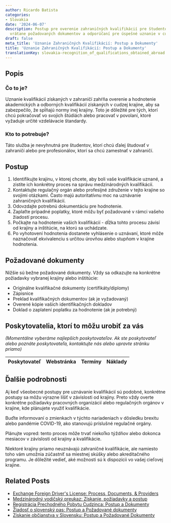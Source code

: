 ```yaml
---
author: Ricardo Batista
categories:
- Slovakia
date: '2024-06-07'
description: Postup pre overenie zahraničných kvalifikácií pre študentov a profesionálov,
  vrátane požadovaných dokumentov a odporúčaní pre úspešné uznanie v cudzej krajine.
draft: false
meta_title: 'Uznanie Zahraničných Kvalifikácií: Postup a Dokumenty'
title: 'Uznanie Zahraničných Kvalifikácií: Postup a Dokumenty'
translationKey: slovakia-recognition_of_qualifications_obtained_abroad
---
```



## Popis
### Čo to je?
Uznanie kvalifikácií získaných v zahraničí zahŕňa overenie a hodnotenie akademických a odborných kvalifikácií získaných v cudzej krajine, aby sa zabezpečilo, že spĺňajú normy inej krajiny. Toto je dôležité pre tých, ktorí chcú pokračovať vo svojich štúdiách alebo pracovať v povolaní, ktoré vyžaduje určité vzdelávacie štandardy.

### Kto to potrebuje?
Táto služba je nevyhnutná pre študentov, ktorí chcú ďalej študovať v zahraničí alebo pre profesionálov, ktorí sa chcú zamestnať v zahraničí.

## Postup
1. Identifikujte krajinu, v ktorej chcete, aby boli vaše kvalifikácie uznané, a zistite ich konkrétny proces na správu medzinárodných kvalifikácií.
2. Kontaktujte regulačný orgán alebo profesijné združenie v tejto krajine so svojimi otázkami. Často majú autoritatívnu moc na uznávanie zahraničných kvalifikácií.
3. Odovzdajte potrebnú dokumentáciu pre hodnotenie.
4. Zaplaťte prípadné poplatky, ktoré môžu byť požadované v rámci vašeho žiadostí procesu.
5. Počkajte na hodnotenie vašich kvalifikácií - dĺžka tohto procesu závisí od krajiny a inštitúcie, na ktorú sa uchádzate.
6. Po vyhotovení hodnotenia dostanete vyhlásenie o uznávaní, ktoré môže naznačovať ekvivalenciu s určitou úrovňou alebo stupňom v krajine hodnotenia.

## Požadované dokumenty
Nižšie sú bežne požadované dokumenty. Vždy sa odkazujte na konkrétne požiadavky vybranej krajiny alebo inštitúcie:

- Originálne kvalifikačné dokumenty (certifikáty/diplomy)
- Zápisnice
- Preklad kvalifikačných dokumentov (ak je vyžadovaný)
- Overené kópie vašich identifikačných dokladov
- Doklad o zaplatení poplatku za hodnotenie (ak je potrebný)

## Poskytovatelia, ktorí to môžu urobiť za vás

_(Momentálne vyberáme najlepších poskytovateľov. Ak ste poskytovateľ alebo poznáte poskytovateľa, kontaktujte nás alebo upravte stránku priamo)_

| Poskytovateľ    |     Webstránka  |     Termíny      |       Náklady    |
| :-------------: | :-------------: |  :-------------: | :-------------: |

## Ďalšie podrobnosti
Aj keď všeobecné postupy pre uznávanie kvalifikácií sú podobné, konkrétne postupy sa môžu výrazne líšiť v závislosti od krajiny. Preto vždy overte konkrétne požiadavky pracovných organizácií alebo regulačných orgánov v krajine, kde plánujete využiť kvalifikácie.

Buďte informovaní o zmienkach v týchto nariadeniach v dôsledku brexitu alebo pandémie COVID-19, ako stanovujú príslušné regulačné orgány.

Plánujte vopred: tento proces môže trvať niekoľko týždňov alebo dokonca mesiacov v závislosti od krajiny a kvalifikácie.

Niektoré krajiny priamo neuznávajú zahraničné kvalifikácie, ale namiesto toho vám umožnia zúčastniť sa miestnej skúšky alebo akreditačného programu. Je dôležité vedieť, aké možnosti sú k dispozícii vo vašej cieľovej krajine.


## Related Posts

- [Exchange Foreign Driver's License: Process, Documents, & Providers](https://tramitit.com/sk/guides/slovakia/vymena_cudzozemskeho_vodicskeho_preukazu/)
- [Medzinárodný vodičský preukaz: Získanie, požiadavky a postup](https://tramitit.com/sk/guides/slovakia/vydanie_medzinarodneho_vodicskeho_preukazu/)
- [Registrácia Prechodného Pobytu Cudzinca: Postup a Dokumenty](https://tramitit.com/sk/guides/slovakia/registracia_prechodneho_pobytu_cudzinca/)
- [Žiadosť o slovenský pas: Postup a Požadované dokumenty](https://tramitit.com/sk/guides/slovakia/vydanie_cestovneho_pasu/)
- [Získanie občianstva v Slovensku: Postup a Požadované Dokumenty](https://tramitit.com/sk/guides/slovakia/nadobudnutie_slovenskeho_obcianstva/)